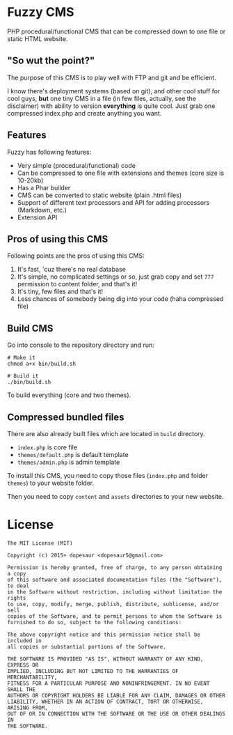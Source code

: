 # Fuzzy CMS

PHP procedural/functional CMS that can be compressed down to one file or static HTML website.

## "So wut the point?"

The purpose of this CMS is to play well with FTP and git and be efficient.

I know there's deployment systems (based on git), and other cool stuff for cool guys, **but** 
one tiny CMS in a file (in few files, actually, see the disclaimer) with ability to version **everything** is quite cool. Just grab one compressed index.php and create anything you want.

## Features

Fuzzy has following features:

* Very simple (procedural/functional) code
* Can be compressed to one file with extensions and themes (core size is 10-20kb)
* Has a Phar builder
* CMS can be converted to static website (plain .html files)
* Support of different text processors and API for adding processors (Markdown, etc.)
* Extension API

## Pros of using this CMS

Following points are the pros of using this CMS:

1. It's fast, 'cuz there's no real database
2. It's simple, no complicated settings or so, just grab copy and set `777` permission to content folder, and that's it!
3. It's tiny, few files and that's it!
4. Less chances of somebody being dig into your code (haha compressed file)

## Build CMS

Go into console to the repository directory and run: 

```
# Make it
chmod a+x bin/build.sh 

# Build it
./bin/build.sh
```

To build everything (core and two themes).

## Compressed bundled files

There are also already built files which are located in `build` directory.

* `index.php` is core file
* `themes/default.php` is default template
* `themes/admin.php` is admin template

To install this CMS, you need to copy those files (`index.php` and folder `themes`) to your website folder. 

Then you need to copy `content` and `assets` directories to your new website.

# License

```
The MIT License (MIT)

Copyright (c) 2015+ dopesaur <dopesaur5@gmail.com>

Permission is hereby granted, free of charge, to any person obtaining a copy
of this software and associated documentation files (the "Software"), to deal
in the Software without restriction, including without limitation the rights
to use, copy, modify, merge, publish, distribute, sublicense, and/or sell
copies of the Software, and to permit persons to whom the Software is
furnished to do so, subject to the following conditions:

The above copyright notice and this permission notice shall be included in
all copies or substantial portions of the Software.

THE SOFTWARE IS PROVIDED "AS IS", WITHOUT WARRANTY OF ANY KIND, EXPRESS OR
IMPLIED, INCLUDING BUT NOT LIMITED TO THE WARRANTIES OF MERCHANTABILITY,
FITNESS FOR A PARTICULAR PURPOSE AND NONINFRINGEMENT. IN NO EVENT SHALL THE
AUTHORS OR COPYRIGHT HOLDERS BE LIABLE FOR ANY CLAIM, DAMAGES OR OTHER
LIABILITY, WHETHER IN AN ACTION OF CONTRACT, TORT OR OTHERWISE, ARISING FROM,
OUT OF OR IN CONNECTION WITH THE SOFTWARE OR THE USE OR OTHER DEALINGS IN
THE SOFTWARE.
```
